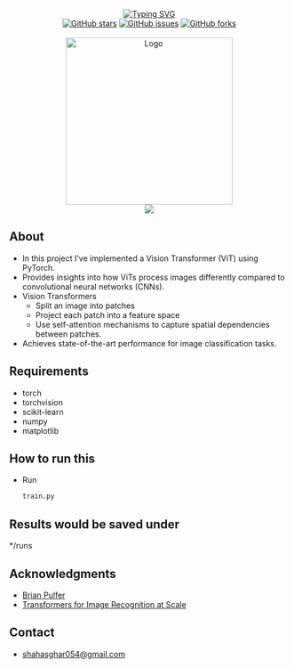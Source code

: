 <div align="center">
  <a href="https://git.io/typing-svg"><img src="https://readme-typing-svg.demolab.com?font=Fira+Code&pause=1000&color=F70404&width=435&lines=Vision+Transformer+From+Scratch" alt="Typing SVG" /></a>
<div align="center">
    <a href="https://github.com/shahzaib-123/VisionTransfromer-Scratch/stargazers"><img alt="GitHub stars" src="https://img.shields.io/github/stars/shahzaib-123/VisionTransfromer-Scratch?color=yellow&label=Project%20Stars&style=for-the-badge"></a>
    <a href="https://github.com/shahzaib-123/VisionTransfromer-Scratch/issues"><img alt="GitHub issues" src="https://img.shields.io/github/issues/shahzaib-123/VisionTransfromer-Scratch?color=brightgreen&label=issues&style=for-the-badge"></a>
    <a href="https://github.com/shahzaib-123/VisionTransfromer-Scratch/network"><img alt="GitHub forks" src="https://img.shields.io/github/forks/shahzaib-123/VisionTransfromer-Scratch?color=9cf&label=forks&style=for-the-badge"></a>
</div>
<br>

<div align="center">
    <a href="shahzaib-123" target="_blank">
        <img src="https://github.com/shahzaib-123/VisionTransfromer-Scratch/blob/main/vit.gif" 
        alt="Logo" height="300" width="auto">
    </a>
</div>

<div align="center">
<img src="https://readme-typing-svg.demolab.com?font=Fira+Code&size=22&duration=4000&pause=5000&background=FFFFFF00&center=true&vCenter=true&multiline=true&width=435&lines=Vi in Action">
</div>
</div>


## About<!-- Required -->
* In this project I've implemented a Vision Transformer (ViT) using PyTorch.
* Provides insights into how ViTs process images differently compared to convolutional neural networks (CNNs).
* Vision Transformers
  * Split an image into patches
  * Project each patch into a feature space
  * Use self-attention mechanisms to capture spatial dependencies between patches.
* Achieves state-of-the-art performance for image classification tasks.

## Requirements
- torch
- torchvision
- scikit-learn
- numpy
- matplotlib

## How to run this
* Run  
  ```bash
  train.py
  ```
## Results would be saved under
*/runs

## Acknowledgments
* <a href="https://medium.com/@brianpulfer"> Brian Pulfer <a/>
* <a href="https://arxiv.org/abs/2010.11929">Transformers for Image Recognition at Scale<a/>


## Contact<!-- Required -->
* shahasghar054@gmail.com
